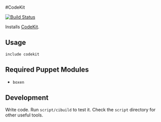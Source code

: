 #CodeKit

[![Build Status](https://travis-ci.org/boxen/puppet-codekit.png)](https://travis-ci.org/boxen/puppet-codekit)

Installs [CodeKit](http://incident57.com/codekit/).

## Usage

```puppet
include codekit
```

## Required Puppet Modules

* `boxen`

## Development

Write code. Run `script/cibuild` to test it. Check the `script`
directory for other useful tools.

